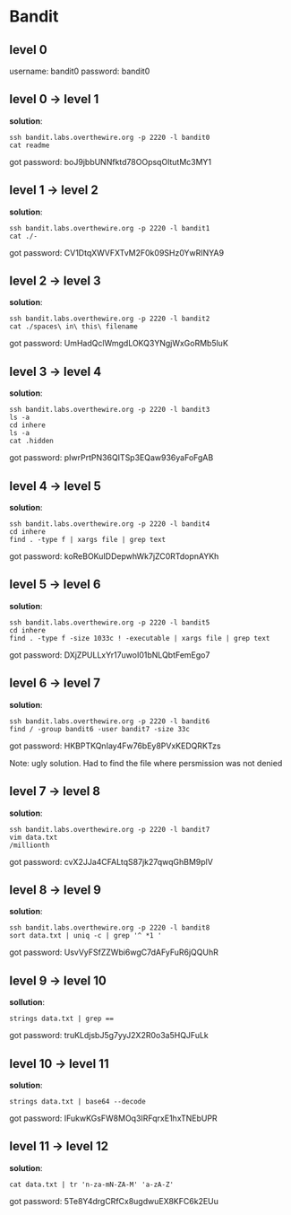 # Bandit

## level 0

username: bandit0
password: bandit0

## level 0 -> level 1

**solution**:

```
ssh bandit.labs.overthewire.org -p 2220 -l bandit0
cat readme
```

got password: boJ9jbbUNNfktd78OOpsqOltutMc3MY1

## level 1 -> level 2

**solution**:

```
ssh bandit.labs.overthewire.org -p 2220 -l bandit1
cat ./-
```

got password: CV1DtqXWVFXTvM2F0k09SHz0YwRINYA9


## level 2 -> level 3

**solution**:

```
ssh bandit.labs.overthewire.org -p 2220 -l bandit2
cat ./spaces\ in\ this\ filename
```

got password: UmHadQclWmgdLOKQ3YNgjWxGoRMb5luK

## level 3 -> level 4

**solution**:

```
ssh bandit.labs.overthewire.org -p 2220 -l bandit3
ls -a
cd inhere
ls -a
cat .hidden
```

got password: pIwrPrtPN36QITSp3EQaw936yaFoFgAB


## level 4 -> level 5

**solution**:

```
ssh bandit.labs.overthewire.org -p 2220 -l bandit4
cd inhere
find . -type f | xargs file | grep text
```

got password: koReBOKuIDDepwhWk7jZC0RTdopnAYKh

## level 5 -> level 6

**solution**:

```
ssh bandit.labs.overthewire.org -p 2220 -l bandit5
cd inhere
find . -type f -size 1033c ! -executable | xargs file | grep text
```


got password: DXjZPULLxYr17uwoI01bNLQbtFemEgo7


## level 6 -> level 7

**solution**:

```
ssh bandit.labs.overthewire.org -p 2220 -l bandit6
find / -group bandit6 -user bandit7 -size 33c
```

got password: HKBPTKQnIay4Fw76bEy8PVxKEDQRKTzs

Note: ugly solution. Had to find the file where persmission was not denied


## level 7 -> level 8

**solution**:

```
ssh bandit.labs.overthewire.org -p 2220 -l bandit7
vim data.txt
/millionth
```

got password: cvX2JJa4CFALtqS87jk27qwqGhBM9plV

## level 8 -> level 9

**solution**:

```
ssh bandit.labs.overthewire.org -p 2220 -l bandit8
sort data.txt | uniq -c | grep '^ *1 '
```

got password: UsvVyFSfZZWbi6wgC7dAFyFuR6jQQUhR

## level 9 -> level 10

**sollution**:

```
strings data.txt | grep ==
```

got password: truKLdjsbJ5g7yyJ2X2R0o3a5HQJFuLk

## level 10 -> level 11

**solution**:

```
strings data.txt | base64 --decode
```

got password: IFukwKGsFW8MOq3IRFqrxE1hxTNEbUPR

## level 11 -> level 12

**solution**:

```
cat data.txt | tr 'n-za-mN-ZA-M' 'a-zA-Z'
```

got password: 5Te8Y4drgCRfCx8ugdwuEX8KFC6k2EUu
